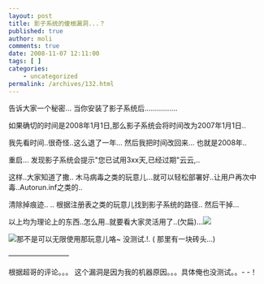 ```yaml
---
layout: post
title: 影子系统的傻根漏洞...？
published: true
author: moli
comments: true
date: 2008-11-07 12:11:00
tags: [ ]
categories:
    - uncategorized
permalink: /archives/132.html
---
```

告诉大家一个秘密&#8230; 当你安装了影子系统后&#8230;&#8230;&#8230;&#8230;&#8230;.

如果确切的时间是2008年1月1日,那么影子系统会将时间改为2007年1月1日..

我先看时间..很奇怪..这么退了一年&#8230; 然后我把时间改回来&#8230; 也就是2008年..

重启&#8230; 发现影子系统会提示"您已试用3xx天,已经过期"云云,..

这样..大家知道了撒.. 木马病毒之类的玩意儿&#8230;就可以轻松部署好..让用户再次中毒..Autorun.inf之类的..

清除掉痕迹.. .. 根据注册表之类的玩意儿找到影子系统的路径.. 然后干掉&#8230;

以上均为理论上的东西..怎么用..就要看大家灵活用了..(欠扁)&#8230;![][1]

![][2]那不是可以无限使用那玩意儿咯~ 没测试.!. ( 那里有一块砖头&#8230;)

&#8212;&#8212;&#8212;&#8212;&#8212;&#8212;&#8212;&#8212;&#8211;

根据超哥的评论。。。 这个漏洞是因为我的机器原因。。。具体俺也没测试。。- -！

 [1]: http://img.baidu.com/hi/jd/j_0028.gif
 [2]: http://img.baidu.com/hi/face/i_f20.gif